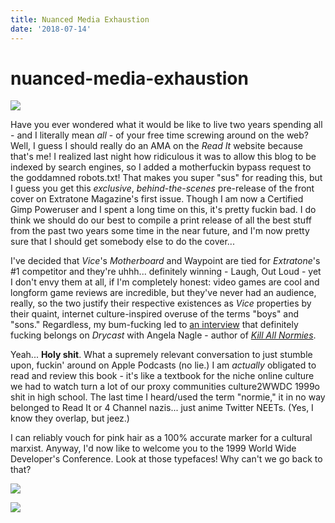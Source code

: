 ```yaml
---
title: Nuanced Media Exhaustion
date: '2018-07-14'
---
```


# nuanced-media-exhaustion

![](https://github.com/extratone/bilge/tree/6ce08b82533ca408a1a719b789e3242835745aa0/Import/images/extratonecovertest.jpg)

Have you ever wondered what it would be like to live two years spending all - and I literally mean _all_ - of your free time screwing around on the web? Well, I guess I should really do an AMA on the _Read It_ website because that's me! I realized last night how ridiculous it was to allow this blog to be indexed by search engines, so I added a motherfuckin bypass request to the goddamned robots.txt! That makes you super "sus" for reading this, but I guess you get this _exclusive_, _behind-the-scenes_ pre-release of the front cover on Extratone Magazine's first issue. Though I am now a Certified Gimp Poweruser and I spent a long time on this, it's pretty fuckin bad. I do think we should do our best to compile a print release of all the best stuff from the past two years some time in the near future, and I'm now pretty sure that I should get somebody else to do the cover...

I've decided that _Vice_'s _Motherboard_ and Waypoint are tied for _Extratone_'s \#1 competitor and they're uhhh... definitely winning - Laugh, Out Loud - yet I don't envy them at all, if I'm completely honest: video games are cool and longform game reviews are incredible, but they've never had an audience, really, so the two justify their respective existences as _Vice_ properties by their quaint, internet culture-inspired overuse of the terms "boys" and "sons." Regardless, my bum-fucking led to [an interview](http://podbay.fm/show/1214112139/e/1500471213) that definitely fucking belongs on _Drycast_ with Angela Nagle - author of [_Kill All Normies_](http://www.zero-books.net/books/kill-all-normies).

Yeah... **Holy shit**. What a supremely relevant conversation to just stumble upon, fuckin' around on Apple Podcasts \(no lie.\) I am _actually_ obligated to read and review this book - it's like a textbook for the niche online culture we had to watch turn a lot of our proxy communities culture2WWDC 1999o shit in high school. The last time I heard/used the term "normie," it in no way belonged to Read It or 4 Channel nazis... just anime Twitter NEETs. \(Yes, I know they overlap, but jeez.\)

I can reliably vouch for pink hair as a 100% accurate marker for a cultural marxist. Anyway, I'd now like to welcome you to the 1999 World Wide Developer's Conference. Look at those typefaces! Why can't we go back to that?

![](https://github.com/extratone/bilge/tree/6ce08b82533ca408a1a719b789e3242835745aa0/Import/images/culture2.png)

![](https://github.com/extratone/bilge/tree/6ce08b82533ca408a1a719b789e3242835745aa0/Import/images/culture.png)

